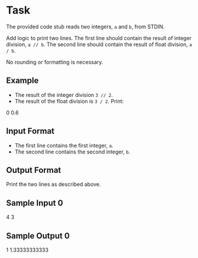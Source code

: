 # Task
The provided code stub reads two integers, `a` and `b`, from STDIN.

Add logic to print two lines. The first line should contain the result of integer division, `a // b`. The second line should contain the result of float division, `a / b`.

No rounding or formatting is necessary.

## Example

- The result of the integer division `3 // 2`.
- The result of the float division is `3 / 2`.
Print:

0
0.6

## Input Format

- The first line contains the first integer, `a`.
- The second line contains the second integer, `b`.

## Output Format

Print the two lines as described above.

## Sample Input 0
4
3


## Sample Output 0
1
1.33333333333